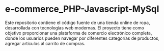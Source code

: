 # e-commerce_PHP-Javascript-MySql
Este repositorio contiene el código fuente de una tienda online de ropa, desarrollada con tecnologías web modernas. El proyecto tiene como objetivo proporcionar una plataforma de comercio electrónico completa, donde los usuarios pueden navegar por diferentes categorías de productos, agregar artículos al carrito de compras.
